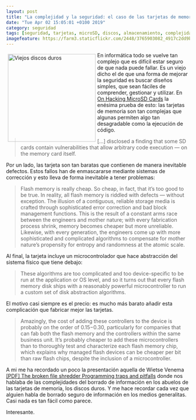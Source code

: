 ```yaml
--- 
layout: post
title: "La complejidad y la seguridad: el caso de las tarjetas de memoria"
date: "Tue Apr 02 15:05:01 +0100 2019"
category: seguridad
tags: [seguridad, tarjetas, microSD, discos, almacenamiento, complejidad]
imagefeature: https://farm3.staticflickr.com/2448/3765903082_4917c2dd9b_m.jpg
---
```




<a href="https://www.flickr.com/photos/fernand0/3765903082" title="Viejos discos duros"><img src="https://farm3.staticflickr.com/2448/3765903082_4917c2dd9b_m.jpg" width="240"  alt="Viejos discos duros" style="float:left; margin:5px"></a>
En informática todo se vuelve tan complejo que es difícil estar seguro de que nada puede fallar. Es un viejo dicho el de que una forma de mejorar la seguridad es buscar diseños simples, que sean fáciles de comprender, gestionar y utilizar.
En [On Hacking MicroSD Cards](https://www.bunniestudios.com/blog/?p=3554) la enésima prueba de esto: las tarjetas de memoria son tan complejas que algunas permiten algo tan desagradable como la ejecución de código.

> [...] disclosed a finding that some SD cards contain vulnerabilities that allow arbitrary code execution — on the memory card itself.

Por un lado, las tarjeta son tan baratas que contienen de manera inevitable defectos. Estos fallos han de enmascararse mediante sistemas de corrección y esto lleva de forma inevitable a tener problemas:

> Flash memory is really cheap. So cheap, in fact, that it’s too good to be true. In reality, all flash memory is riddled with defects — without exception. The illusion of a contiguous, reliable storage media is crafted through sophisticated error correction and bad block management functions. This is the result of a constant arms race between the engineers and mother nature; with every fabrication process shrink, memory becomes cheaper but more unreliable. Likewise, with every generation, the engineers come up with more sophisticated and complicated algorithms to compensate for mother nature’s propensity for entropy and randomness at the atomic scale. 

Al final, la tarjeta incluye un microcontrolador que hace abstracción del sistema físico que tiene debajo:

> These algorithms are too complicated and too device-specific to be run at the application or OS level, and so it turns out that every flash memory disk ships with a reasonably powerful microcontroller to run a custom set of disk abstraction algorithms.

El motivo casi siempre es el precio: es mucho más barato añadir esta complicación que fabricar mejor las tarjetas.

> Amazingly, the cost of adding these controllers to the device is probably on the order of $0.15-$0.30, particularly for companies that can fab both the flash memory and the controllers within the same business unit. It’s probably cheaper to add these microcontrollers than to thoroughly test and characterize each flash memory chip, which explains why managed flash devices can be cheaper per bit than raw flash chips, despite the inclusion of a microcontroller. 

A mi me ha recordado un poco la presentación aquella de Wietse Venema [[PDF] The broken file shredder Programming traps and pitfalls](https://www.first.org/resources/papers/conference2007/venema-wietse-2-slides.pdf) donde nos hablaba de las complejidades del borrado de información en los abuelos de las tarjetas de memoria, los discos duros. Y me hace recordar cada vez que alguien habla de borrado seguro de información en los medios generalitas. Casi nada es tan fácil como parece.

Interesante.
